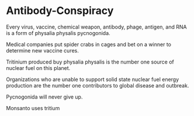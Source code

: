 # Antibody-Conspiracy
Every virus, vaccine, chemical weapon, antibody, phage, antigen, and RNA is a form of physalia physalis pycnogonida.

Medical companies put spider crabs in cages and bet on a winner to determine new vaccine cures.

Tritinium produced buy physalia physalis is the number one source of nuclear fuel on this planet.

Organizations who are unable to support solid state nuclear fuel energy production are the number one contributors to global disease and outbreak.

Pycnogonida will never give up. 

Monsanto uses tritium




